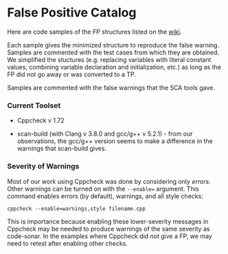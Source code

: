 # False Positive Catalog

Here are code samples of the FP structures listed on the [wiki](https://github.iu.edu/SEDS/mangrove/wiki/FP-Catalog).

Each sample gives the minimized structure to reproduce the false warning. Samples are commented with the test cases from which they are obtained. We simplified the stuctures (e.g. replacing variables with literal constant values, combining variable declaration and initialization, etc.) as long as the FP did not go away or was converted to a TP.

Samples are commented with the false warnings that the SCA tools gave.

### Current Toolset

* Cppcheck v 1.72

* scan-build (with Clang v 3.8.0 and gcc/g++ v 5.2.1) - from our observations, the gcc/g++ version seems to make a difference in the warnings that scan-build gives.

### Severity of Warnings

Most of our work using Cppcheck was done by considering only *errors*. Other warnings can be turned on with the `--enable=` argument. This command enables errors (by default), warnings, and all style checks:

    cppcheck --enable=warnings,style filename.cpp

This is importance because enabling these lower-severity messages in Cppcheck may be needed to produce warnings of the same severity as code-sonar. In the examples where Cppcheck did *not* give a FP, we  may need to retest after enabling other checks.